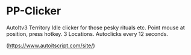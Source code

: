 # PP-Clicker

AutoItv3 Territory Idle clicker for those pesky rituals etc.
Point mouse at position, press hotkey. 3 Locations. Autoclicks every 12 seconds.

(https://www.autoitscript.com/site/)
